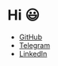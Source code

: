 # Hi 😃

- [GitHub](https://github.com/guilhermea23)
- [Telegram](http://gg.gg/telegramGuilherme)
- [LinkedIn](http://gg.gg/linkedinGuilherme)